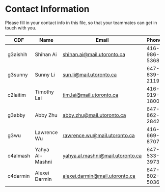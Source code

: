 # Contact Information

Please fill in your contact info in this file, so that your teammates can get in touch with you.

| CDF           | Name             | Email                           | Phone             | Skype    |
| ------------- | ---------------- | ------------------------------- | ----------------- | -------- |
| g3aishih      | Shihan Ai        | shihan.ai@mail.utoronto.ca      | 416-986-5368      | xratuz   |
| g3sunny       | Sunny Li         | sun.li@mail.utoronto.ca         | 647-639-2119      | xsunnyokx|
| c2laitim      | Timothy Lai      | tim.lai@mail.utoronto.ca        | 416-919-1800      |          |
| g3abby        | Abby Zhu         | abby.zhu@mail.utoronto.ca       | 647-862-2842      | abby-zhu |
| g3wu          | Lawrence Wu      | rawrence.wu@mail.utoronto.ca    | 416-669-8707      |          |
| c4almash      | Yahya Al-Mashni  | yahya.al.mashni@mail.utoronto.ca| 647-533-3973      | qxp994   |
| c4darmin      | Alexei Darmin    | alexei.darmin@mail.utoronto.ca  | 647-802-5036      | mercscout|
